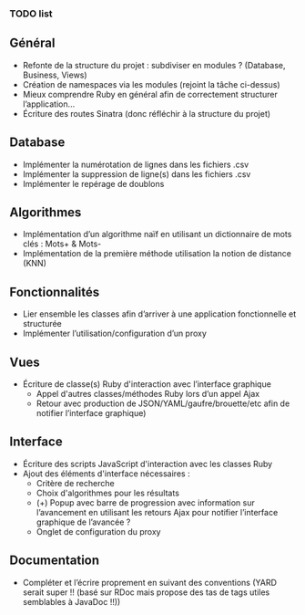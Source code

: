 ### TODO list

## Général
* Refonte de la structure du projet : subdiviser en modules ? (Database, Business, Views)
* Création de namespaces via les modules (rejoint la tâche ci-dessus)
* Mieux comprendre Ruby en général afin de correctement structurer l’application…
* Écriture des routes Sinatra (donc réfléchir à la structure du projet)

## Database
* Implémenter la numérotation de lignes dans les fichiers .csv
* Implémenter la suppression de ligne(s) dans les fichiers .csv
* Implémenter le repérage de doublons

## Algorithmes
* Implémentation d’un algorithme naïf en utilisant un dictionnaire de mots clés : Mots+ & Mots-
* Implémentation de la première méthode utilisation la notion de distance (KNN)

## Fonctionnalités
* Lier ensemble les classes afin d’arriver à une application fonctionnelle et structurée
* Implémenter l’utilisation/configuration d’un proxy

## Vues
* Écriture de classe(s) Ruby d'interaction avec l’interface graphique
    * Appel d'autres classes/méthodes Ruby lors d’un appel Ajax
    * Retour avec production de JSON/YAML/gaufre/brouette/etc afin de notifier l’interface graphique)

## Interface
* Écriture des scripts JavaScript d'interaction avec les classes Ruby
* Ajout des éléments d'interface nécessaires :
    * Critère de recherche
    * Choix d'algorithmes pour les résultats
    * (+) Popup avec barre de progression avec information sur l’avancement en utilisant les retours Ajax pour notifier l’interface graphique de l’avancée ?
    * Onglet de configuration du proxy

## Documentation
* Compléter et l’écrire proprement en suivant des conventions (YARD serait super !! (basé sur RDoc mais propose des tas de tags utiles semblables à JavaDoc !!))